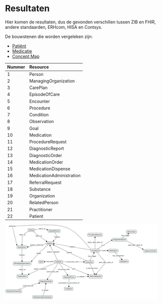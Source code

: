 # Resultaten

Hier komen de resultaten, dus de gevonden verschillen tussen ZIB en FHIR, andere standaarden, ERHcom, HISA en Contsys.

De bouwstenen die worden vergeleken zijn:

* [Patiënt](/bouwsteen/patient/bouwsteen-patient.md)
* [Medicatie](/bouwsteen/patient/bouwsteen-patient.md)
* [Concept Map]()


|Nummer|Resource|
|:--|:--|
| 1 | Person |
| 2 | ManagingOrganization |
| 3 | CarePlan |
| 4 | EpisodeOfCare |
| 5 | Encounter |
| 6 | Procedure |
| 7 | Condition |
| 8 | Observation |
| 9 | Goal |
| 10 | Medication |
| 11 | ProcedureRequest |
| 12 | DiagnosticReport |
| 13 | DiagnosticOrder |
| 14 | MedicationOrder |
| 15 | MedicationDispense |
| 16 | MedicationAdministration |
| 17 | ReferralRequest |
| 18 | Substance |
| 19 | Organization |
| 20 | RelatedPerson |
| 21 | Practitioner |
| 22 | Patient |


![](/verslag/images/fhir_concept_map.png)








